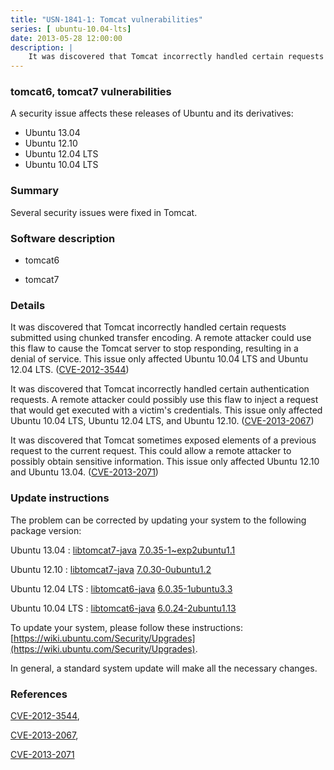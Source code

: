 ```yaml
---
title: "USN-1841-1: Tomcat vulnerabilities"
series: [ ubuntu-10.04-lts]
date: 2013-05-28 12:00:00
description: |
    It was discovered that Tomcat incorrectly handled certain requests submitted using chunked transfer encoding. A remote attacker could use this flaw to cause the Tomcat server to stop responding, resulting in a denial of service. This issue only affected Ubuntu 10.04 LTS and Ubuntu 12.04 LTS. ([CVE-2012-3544](http://people.ubuntu.com/~ubuntu-security/cve/CVE-2012-3544))
--- 
```

 
### tomcat6, tomcat7 vulnerabilities

A security issue affects these releases of Ubuntu and its derivatives:

* Ubuntu 13.04
* Ubuntu 12.10
* Ubuntu 12.04 LTS
* Ubuntu 10.04 LTS

### Summary

Several security issues were fixed in Tomcat. 

### Software description

* tomcat6 

* tomcat7 

### Details

It was discovered that Tomcat incorrectly handled certain requests submitted using chunked transfer encoding. A remote attacker could use this flaw to cause the Tomcat server to stop responding, resulting in a denial of service. This issue only affected Ubuntu 10.04 LTS and Ubuntu 12.04 LTS. ([CVE-2012-3544](http://people.ubuntu.com/~ubuntu-security/cve/CVE-2012-3544))

It was discovered that Tomcat incorrectly handled certain authentication requests. A remote attacker could possibly use this flaw to inject a request that would get executed with a victim&#39;s credentials. This issue only affected Ubuntu 10.04 LTS, Ubuntu 12.04 LTS, and Ubuntu 12.10. ([CVE-2013-2067](http://people.ubuntu.com/~ubuntu-security/cve/CVE-2013-2067))

It was discovered that Tomcat sometimes exposed elements of a previous request to the current request. This could allow a remote attacker to possibly obtain sensitive information. This issue only affected Ubuntu 12.10 and Ubuntu 13.04. ([CVE-2013-2071](http://people.ubuntu.com/~ubuntu-security/cve/CVE-2013-2071)) 

### Update instructions

The problem can be corrected by updating your system to the following package version:

Ubuntu 13.04
 : [libtomcat7-java](https://launchpad.net/ubuntu/+source/tomcat7) <span> [7.0.35-1~exp2ubuntu1.1](https://launchpad.net/ubuntu/+source/tomcat7/7.0.35-1~exp2ubuntu1.1) </span> 

Ubuntu 12.10
 : [libtomcat7-java](https://launchpad.net/ubuntu/+source/tomcat7) <span> [7.0.30-0ubuntu1.2](https://launchpad.net/ubuntu/+source/tomcat7/7.0.30-0ubuntu1.2) </span> 

Ubuntu 12.04 LTS
 : [libtomcat6-java](https://launchpad.net/ubuntu/+source/tomcat6) <span> [6.0.35-1ubuntu3.3](https://launchpad.net/ubuntu/+source/tomcat6/6.0.35-1ubuntu3.3) </span> 

Ubuntu 10.04 LTS
 : [libtomcat6-java](https://launchpad.net/ubuntu/+source/tomcat6) <span> [6.0.24-2ubuntu1.13](https://launchpad.net/ubuntu/+source/tomcat6/6.0.24-2ubuntu1.13) </span> 

To update your system, please follow these instructions: [https://wiki.ubuntu.com/Security/Upgrades](https://wiki.ubuntu.com/Security/Upgrades).

In general, a standard system update will make all the necessary changes. 

### References

 [CVE-2012-3544](http://people.ubuntu.com/~ubuntu-security/cve/CVE-2012-3544), 

 [CVE-2013-2067](http://people.ubuntu.com/~ubuntu-security/cve/CVE-2013-2067), 

 [CVE-2013-2071](http://people.ubuntu.com/~ubuntu-security/cve/CVE-2013-2071)
 
